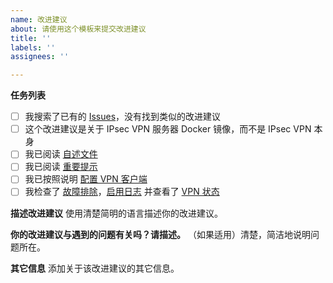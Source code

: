 ```yaml
---
name: 改进建议
about: 请使用这个模板来提交改进建议
title: ''
labels: ''
assignees: ''

---
```


**任务列表**

- [ ] 我搜索了已有的 [Issues](https://github.com/hwdsl2/docker-ipsec-vpn-server/issues?q=is%3Aissue)，没有找到类似的改进建议
- [ ] 这个改进建议是关于 IPsec VPN 服务器 Docker 镜像，而不是 IPsec VPN 本身
- [ ] 我已阅读 [自述文件](https://github.com/hwdsl2/docker-ipsec-vpn-server/blob/master/README-zh.md)
- [ ] 我已阅读 [重要提示](https://github.com/hwdsl2/docker-ipsec-vpn-server/blob/master/README-zh.md#重要提示)
- [ ] 我已按照说明 [配置 VPN 客户端](https://github.com/hwdsl2/docker-ipsec-vpn-server/blob/master/README-zh.md#下一步)
- [ ] 我检查了 [故障排除](https://github.com/hwdsl2/setup-ipsec-vpn/blob/master/docs/clients-zh.md#故障排除)，[启用日志](https://github.com/hwdsl2/docker-ipsec-vpn-server/blob/master/README-zh.md#启用-libreswan-日志) 并查看了 [VPN 状态](https://github.com/hwdsl2/setup-ipsec-vpn/blob/master/docs/clients-zh.md#检查日志及-vpn-状态)

**描述改进建议**
使用清楚简明的语言描述你的改进建议。

**你的改进建议与遇到的问题有关吗？请描述。**
（如果适用）清楚，简洁地说明问题所在。

**其它信息**
添加关于该改进建议的其它信息。

